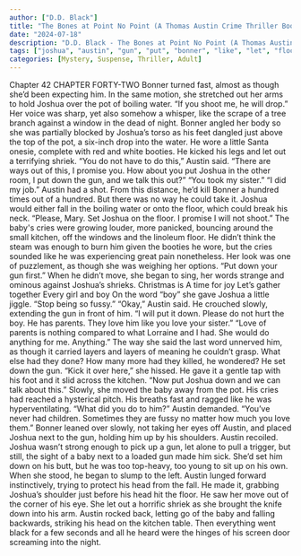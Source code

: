 ```yaml
---
author: ["D.D. Black"]
title: "The Bones at Point No Point (A Thomas Austin Crime Thriller Book 1) - Chapter 43"
date: "2024-07-18"
description: "D.D. Black - The Bones at Point No Point (A Thomas Austin Crime Thriller Book 1)"
tags: ["joshua", "austin", "gun", "put", "bonner", "like", "let", "floor", "baby", "love", "though", "pot", "water", "shriek", "said", "way", "set", "cry", "kitchen", "word", "boy", "slowly", "head", "chapter", "fast"]
categories: [Mystery, Suspense, Thriller, Adult]
---
```


Chapter 42
CHAPTER FORTY-TWO
Bonner turned fast, almost as though she’d been expecting him. In the same motion, she stretched out her arms to hold Joshua over the pot of boiling water. “If you shoot me, he will drop.” Her voice was sharp, yet also somehow a whisper, like the scrape of a tree branch against a window in the dead of night.
Bonner angled her body so she was partially blocked by Joshua’s torso as his feet dangled just above the top of the pot, a six-inch drop into the water. He wore a little Santa onesie, complete with red and white booties. He kicked his legs and let out a terrifying shriek.
“You do not have to do this,” Austin said. “There are ways out of this, I promise you. How about you put Joshua in the other room, I put down the gun, and we talk this out?”
“You took my sister.”
“I did my job.” Austin had a shot. From this distance, he’d kill Bonner a hundred times out of a hundred. But there was no way he could take it. Joshua would either fall in the boiling water or onto the floor, which could break his neck. “Please, Mary. Set Joshua on the floor. I promise I will not shoot.” The baby's cries were growing louder, more panicked, bouncing around the small kitchen, off the windows and the linoleum floor. He didn’t think the steam was enough to burn him given the booties he wore, but the cries sounded like he was experiencing great pain nonetheless.
Her look was one of puzzlement, as though she was weighing her options. “Put down your gun first.”
When he didn’t move, she began to sing, her words strange and ominous against Joshua’s shrieks.
Christmas is
A time for joy
Let’s gather together
Every girl and boy
On the word “boy” she gave Joshua a little jiggle. “Stop being so fussy.”
“Okay,” Austin said. He crouched slowly, extending the gun in front of him. “I will put it down. Please do not hurt the boy. He has parents. They love him like you love your sister.”
“Love of parents is nothing compared to what Lorraine and I had. She would do anything for me. Anything.”
The way she said the last word unnerved him, as though it carried layers and layers of meaning he couldn’t grasp. What else had they done? How many more had they killed, he wondered?
He set down the gun.
“Kick it over here,” she hissed.
He gave it a gentle tap with his foot and it slid across the kitchen. “Now put Joshua down and we can talk about this.”
Slowly, she moved the baby away from the pot. His cries had reached a hysterical pitch. His breaths fast and ragged like he was hyperventilating.
“What did you do to him?” Austin demanded.
“You’ve never had children. Sometimes they are fussy no matter how much you love them.”
Bonner leaned over slowly, not taking her eyes off Austin, and placed Joshua next to the gun, holding him up by his shoulders. Austin recoiled. Joshua wasn’t strong enough to pick up a gun, let alone to pull a trigger, but still, the sight of a baby next to a loaded gun made him sick.
She’d set him down on his butt, but he was too top-heavy, too young to sit up on his own. When she stood, he began to slump to the left. Austin lunged forward instinctively, trying to protect his head from the fall. He made it, grabbing Joshua’s shoulder just before his head hit the floor.
He saw her move out of the corner of his eye. She let out a horrific shriek as she brought the knife down into his arm.
Austin rocked back, letting go of the baby and falling backwards, striking his head on the kitchen table.
Then everything went black for a few seconds and all he heard were the hinges of his screen door screaming into the night.